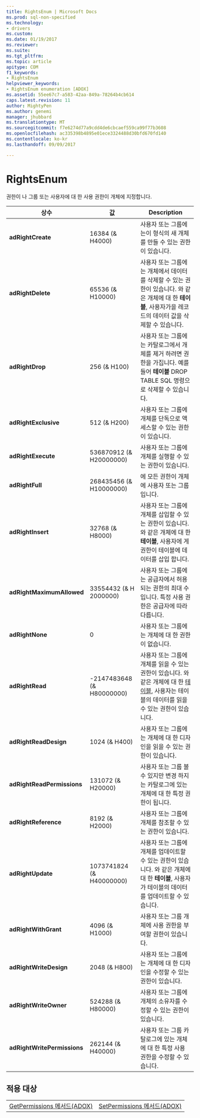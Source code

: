 ```yaml
---
title: RightsEnum | Microsoft Docs
ms.prod: sql-non-specified
ms.technology:
- drivers
ms.custom: 
ms.date: 01/19/2017
ms.reviewer: 
ms.suite: 
ms.tgt_pltfrm: 
ms.topic: article
apitype: COM
f1_keywords:
- RightsEnum
helpviewer_keywords:
- RightsEnum enumeration [ADOX]
ms.assetid: 55ee67c7-a583-42aa-849a-78264b4cb614
caps.latest.revision: 11
author: MightyPen
ms.author: genemi
manager: jhubbard
ms.translationtype: MT
ms.sourcegitcommit: f7e6274d77a9cdd4de6cbcaef559ca99f77b3608
ms.openlocfilehash: ac335398b4895e01ece3324488d30bfd670fd140
ms.contentlocale: ko-kr
ms.lasthandoff: 09/09/2017

---
```

# <a name="rightsenum"></a>RightsEnum
권한이 나 그룹 또는 사용자에 대 한 사용 권한이 개체에 지정합니다.  
  
|상수|값|Description|  
|--------------|-----------|-----------------|  
|**adRightCreate**|16384 (& H4000)|사용자 또는 그룹에는이 형식의 새 개체를 만들 수 있는 권한이 있습니다.|  
|**adRightDelete**|65536 (& H10000)|사용자 또는 그룹에는 개체에서 데이터를 삭제할 수 있는 권한이 있습니다. 와 같은 개체에 대 한 **테이블**, 사용자가을 레코드의 데이터 값을 삭제할 수 있습니다.|  
|**adRightDrop**|256 (& H100)|사용자 또는 그룹에는 카탈로그에서 개체를 제거 하려면 권한을 가집니다. 예를 들어 **테이블** DROP TABLE SQL 명령으로 삭제할 수 있습니다.|  
|**adRightExclusive**|512 (& H200)|사용자 또는 그룹에 개체를 단독으로 액세스할 수 있는 권한이 있습니다.|  
|**adRightExecute**|536870912 (& H20000000)|사용자 또는 그룹에 개체를 실행할 수 있는 권한이 있습니다.|  
|**adRightFull**|268435456 (& H10000000)|에 모든 권한이 개체에 사용자 또는 그룹입니다.|  
|**adRightInsert**|32768 (& H8000)|사용자 또는 그룹에 개체를 삽입할 수 있는 권한이 있습니다. 와 같은 개체에 대 한 **테이블**, 사용자에 게 권한이 테이블에 데이터를 삽입 합니다.|  
|**adRightMaximumAllowed**|33554432 (& H 2000000)|사용자 또는 그룹에는 공급자에서 허용 되는 권한의 최대 수입니다. 특정 사용 권한은 공급자에 따라 다릅니다.|  
|**adRightNone**|0|사용자 또는 그룹에는 개체에 대 한 권한이 없습니다.|  
|**adRightRead**|-2147483648 (& H80000000)|사용자 또는 그룹에 개체를 읽을 수 있는 권한이 있습니다. 와 같은 개체에 대 한 [테이블](../../../ado/reference/adox-api/table-object-adox.md), 사용자는 테이블의 데이터를 읽을 수 있는 권한이 있습니다.|  
|**adRightReadDesign**|1024 (& H400)|사용자 또는 그룹에는 개체에 대 한 디자인을 읽을 수 있는 권한이 있습니다.|  
|**adRightReadPermissions**|131072 (& H20000)|사용자 또는 그룹 볼 수 있지만 변경 하지는 카탈로그에 있는 개체에 대 한 특정 권한이 됩니다.|  
|**adRightReference**|8192 (& H2000)|사용자 또는 그룹에 개체를 참조할 수 있는 권한이 있습니다.|  
|**adRightUpdate**|1073741824 (& H40000000)|사용자 또는 그룹에 개체를 업데이트할 수 있는 권한이 있습니다. 와 같은 개체에 대 한 **테이블**, 사용자가 테이블의 데이터를 업데이트할 수 있습니다.|  
|**adRightWithGrant**|4096 (& H1000)|사용자 또는 그룹 개체에 사용 권한을 부여할 권한이 있습니다.|  
|**adRightWriteDesign**|2048 (& H800)|사용자 또는 그룹에는 개체에 대 한 디자인을 수정할 수 있는 권한이 있습니다.|  
|**adRightWriteOwner**|524288 (& H80000)|사용자 또는 그룹에 개체의 소유자를 수정할 수 있는 권한이 있습니다.|  
|**adRightWritePermissions**|262144 (& H40000)|사용자 또는 그룹 카탈로그에 있는 개체에 대 한 특정 사용 권한을 수정할 수 있습니다.|  
  
## <a name="applies-to"></a>적용 대상  
  
|||  
|-|-|  
|[GetPermissions 메서드(ADOX)](../../../ado/reference/adox-api/getpermissions-method-adox.md)|[SetPermissions 메서드(ADOX)](../../../ado/reference/adox-api/setpermissions-method-adox.md)|
